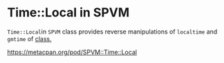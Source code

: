 # Time::Local in SPVM

<code>Time::Local</code>in <code>SPVM</code> class provides reverse manipulations of <code>localtime</code> and <code>gmtime</code> of <a href="https://metacpan.org/pod/SPVM::Time::Local"> class.

https://metacpan.org/pod/SPVM::Time::Local
